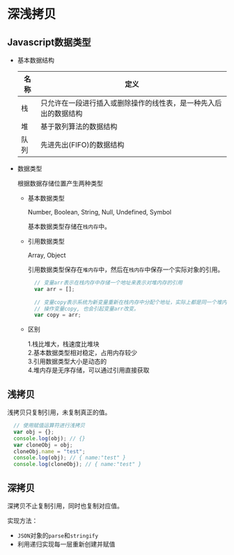 # 深浅拷贝

## Javascript数据类型

- 基本数据结构

  | 名称 | 定义 |
  | ---- | -- |
  | 栈  | 只允许在一段进行插入或删除操作的线性表，是一种先入后出的数据结构 |
  | 堆 | 基于散列算法的数据结构 |
  | 队列 | 先进先出(FIFO)的数据结构 |

- 数据类型

  根据数据存储位置产生两种类型

  - 基本数据类型

    Number, Boolean, String, Null, Undefined, Symbol

    基本数据类型存储在``栈内存``中。

  - 引用数据类型
    
    Array, Object

    引用数据类型保存在``堆内存``中，然后在``栈内存``中保存一个实际对象的引用。

    ```javascript
      // 变量arr表示在栈内存中存储一个地址来表示对堆内存的引用
      var arr = [];
      
      // 变量copy表示系统为新变量重新在栈内存中分配个地址，实际上都是同一个堆内存的引用。
      // 操作变量copy, 也会引起变量arr改变。
      var copy = arr;
    ```

  - 区别

    1.栈比堆大，栈速度比堆块   
    2.基本数据类型相对稳定，占用内存较少    
    3.引用数据类型大小是动态的    
    4.堆内存是无序存储，可以通过引用直接获取
    
## 浅拷贝

浅拷贝只复制引用，未复制真正的值。

```javascript
  // 使用赋值运算符进行浅拷贝
  var obj = {};
  console.log(obj); // {}
  var cloneObj = obj;
  cloneObj.name = "test";
  console.log(obj); // { name:"test" }
  console.log(cloneObj); // { name:"test" }
```

## 深拷贝

深拷贝不止复制引用，同时也复制对应值。

实现方法：
- ``JSON``对象的``parse``和``stringify``
- 利用递归实现每一层重新创建并赋值

